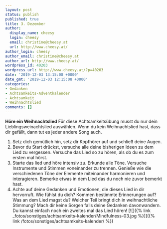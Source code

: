 ```yaml
---
layout: post
status: publish
published: true
title: 3. Dezember
author:
  display_name: cheesy
  login: cheesy
  email: christine@cheesy.at
  url: http://www.cheesy.at/
author_login: cheesy
author_email: christine@cheesy.at
author_url: http://www.cheesy.at/
wordpress_id: 40203
wordpress_url: http://www.cheesy.at/?p=40203
date: '2019-12-03 13:15:08 +0000'
date_gmt: '2019-12-03 12:15:08 +0000'
categories:
- Gedanken
- Achtsamkeits-Adventkalender
- Achtsamkeit
- Weihnachtslied
comments: []
---
```

 **Höre ein Weihnachtslied**
Für diese Achtsamkeitsübung musst du nur dein Lieblingsweinachtslied auswählen. Wenn du kein Weihnachtslied hast, dass dir gefällt, dann tut es jeder andere Song auch.
1) Setz dich gemütlich hin, setz dir Kopfhörer auf und schließ deine Augen.
2) Bevor du Start drückst, versuche alle deine bisherigen Ideen zu dem Lied zu vergessen. Versuche das Lied so zu hören, als ob du es zum ersten mal hörst.
3) Starte das lied und höre intensiv zu. Erkunde alle Töne. Versuche Instrumente und Stimmen voneinander zu trennen. Genieße wie die verschiedenen Töne der Elemente miteinander harmonieren und interagieren. Bemerke etwas in dem Lied das du noch nie zuvor bemerkt hast.
4) Achte auf deine Gedanken und Emotionen, die dieses Lied in dir hervorruft. Wie fühlst du dich? Kommen bestimmte Erinnerungen auf? Was an dem Lied magst du? Welcher Teil bringt dich in weihnachtliche Stimmung?
Mach dir keine Sorgen falls deine Gedanken davonwandern. Du kannst einfach noch ein zweites mal das Lied hören!
[![]({% link _fotos/sonstiges/achtsamkeits-kalender/Mindfulness-03.jpg %})]({% link /fotos/sonstiges/achtsamkeits-kalender/ %})
